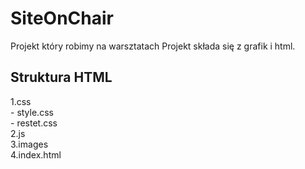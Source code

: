 SiteOnChair
===========

Projekt który robimy na warsztatach
Projekt składa się z grafik i html.

Struktura HTML
--------------
1.css  
	- style.css  
	- restet.css  
2.js  
3.images  
4.index.html  
